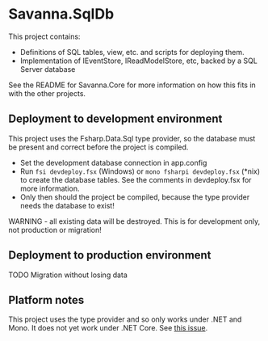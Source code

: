 ﻿# Savanna.SqlDb

This project contains:

* Definitions of SQL tables, view, etc. and scripts for deploying them.
* Implementation of IEventStore, IReadModelStore, etc, backed by a SQL Server database

See the README for Savanna.Core for more information on how this fits in with the other projects.

## Deployment to development environment

This project uses the Fsharp.Data.Sql type provider, so the database must
be present and correct before the project is compiled. 

* Set the development database connection in app.config
* Run `fsi devdeploy.fsx` (Windows) or `mono fsharpi devdeploy.fsx` (*nix)
  to create the database tables.
  See the comments in devdeploy.fsx for more information.
* Only then should the project be compiled, because the type provider needs the database
  to exist!

WARNING - all existing data will be destroyed. This is for
development only, not production or migration!

## Deployment to production environment

TODO Migration without losing data

## Platform notes

This project uses the type provider and so only works under .NET and Mono.
It does not yet work under .NET Core. See [this issue](https://github.com/Microsoft/visualfsharp/issues/2406).

